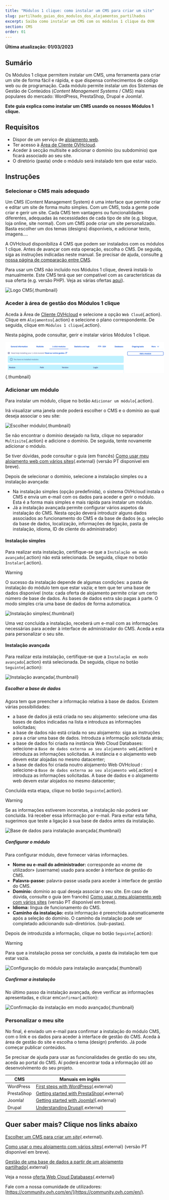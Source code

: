 ```yaml
---
title: "Módulos 1 clique: como instalar um CMS para criar um site"
slug: partilhado_guias_dos_modulos_dos_alojamentos_partilhados
excerpt: Saiba como instalar um CMS com os módulos 1 clique da OVH
section: CMS
order: 01
---
```


**Última atualização: 01/03/2023**

## Sumário

Os Módulos 1 clique permitem instalar um CMS, uma ferramenta para criar um site de forma fácil e rápida, e que dispensa conhecimentos de código web ou de programação. Cada módulo permite instalar um dos Sistemas de Gestão de Conteúdos (*Content Management Systems* / CMS) mais populares do mercado: WordPress, PrestaShop, Drupal e Joomla!.

**Este guia explica como instalar um CMS usando os nossos Módulos 1 clique.**

## Requisitos

- Dispor de um serviço de [alojamento web](https://www.ovhcloud.com/pt/web-hosting/).
- Ter acesso à [Área de Cliente OVHcloud](https://www.ovh.com/auth//).
- Aceder à secção multisite e adicionar o domínio (ou subdomínio) que ficará associado ao seu site.
- O diretório (pasta) onde o módulo será instalado tem que estar vazio.

## Instruções

### Selecionar o CMS mais adequado

Um CMS (Content Management System) é uma interface que permite criar e editar um site de forma muito simples. Com um CMS, toda a gente pode criar e gerir um site. Cada CMS tem vantagens ou funcionalidades diferentes, adequadas às necessidades de cada tipo de site (e.g. blogue, loja online, site normal). Com um CMS pode criar um site personalizado. Basta escolher um dos temas (designs) disponíveis, e adicionar texto, imagens....

A OVHcloud disponibiliza 4 CMS que podem ser instalados com os módulos 1 clique. Antes de avançar com esta operação, escolha o CMS. De seguida, siga as instruções indicadas neste manual. Se precisar de ajuda, consulte [a nossa página de comparação entre CMS](https://www.ovhcloud.com/pt/web-hosting/uc-cms-comparison/).

Para usar um CMS não incluído nos Módulos 1 clique, deverá instalá-lo manualmente. Este CMS terá que ser compatível com as características da sua oferta (e.g. versão PHP). Veja as várias ofertas [aqui](https://www.ovhcloud.com/pt/web-hosting/)).

![Logo CMS](images/CMS_logo.png){.thumbnail}

### Aceder à área de gestão dos Módulos 1 clique

Aceda à Área de [Cliente OVHcloud](https://www.ovh.com/auth/?action=gotomanager&from=https://www.ovh.pt/&ovhSubsidiary=pt) e selecione a opção `Web Cloud`{.action}. Clique em `Alojamentos`{.action} e selecione o plano correspondente. De seguida, clique em `Módulos 1 clique`{.action}.

Nesta página, pode consultar, gerir e instalar vários Módulos 1 clique.

![Acesso à secção Módulos 1 clique](images/access_to_the_1_click_modules_section.png){.thumbnail}

### Adicionar um módulo

Para instalar um módulo, clique no botão `Adicionar um módulo`{.action}.

Irá visualizar uma janela onde poderá escolher o CMS e o domínio ao qual deseja associar o seu site:

![Escolher módulo](images/add_a_module.png){.thumbnail}

Se não encontrar o domínio desejado na lista, clique no separador `Multisite`{.action} e adicione o domínio. De seguida, tente novamente adicionar o módulo.

Se tiver dúvidas, pode consultar o guia (em francês) [Como usar meu alojamento web com vários sites](https://docs.ovh.com/fr/hosting/multisites-configurer-un-multisite-sur-mon-hebergement-web/){.external} (versão PT disponível em breve).

Depois de selecionar o domínio, selecione a instalação simples ou a instalação avançada:

- Na instalação simples (opção predefinida), o sistema OVHcloud instala o CMS e envia um e-mail com os dados para aceder e gerir o módulo. Esta é a forma mais simples e mais rápida para instalar um módulo.
- Já a instalação avançada permite configurar vários aspetos da instalação do CMS. Nesta opção deverá introduzir alguns dados associados ao funcionamento do CMS e da base de dados (e.g. seleção da base de dados, localização, informações de ligação, pasta de instalação, idioma, ID de cliente do administrador)

#### Instalação simples

Para realizar esta instalação, certifique-se que a `Instalação em modo avançado`{.action} não está selecionada. De seguida, clique no botão `Instalar`{.action}.

> [!warning]
>
> O sucesso da instalação depende de algumas condições: a pasta de instalação do módulo tem que estar vazia; e tem que ter uma base de dados disponível (nota: cada oferta de alojamento permite criar um certo número de base de dados. As bases de dados extra são pagas à parte. O modo simples cria uma base de dados de forma automatica. 
> 

![Instalação simples](images/choose_installation.png){.thumbnail}

Uma vez concluída a instalação, receberá um e-mail com as informações necessárias para aceder à interface de administrador do CMS. Aceda a esta para personalizar o seu site.

#### Instalação avançada

Para realizar esta instalação, certifique-se que a `Instalação em modo avançado`{.action} está selecionada. De seguida, clique no botão `Seguinte`{.action}:

![Instalação avançada](images/advanced_installation.png){.thumbnail}

##### Escolher a base de dados

Agora tem que preencher a informação relativa à base de dados. Existem várias possibilidades:

- a base de dados já está criada no seu alojamento: selecione uma das bases de dados indicadas na lista e introduza as informações solicitadas;
- a base de dados não está criada no seu alojamento: siga as instruções para a criar uma base de dados. Introduza a informação solicitada atrás;
- a base de dados foi criada na instância Web Cloud Databases: selecione-a `Base de dados externa ao seu alojamento web`{.action} e introduza as informações solicitadas. A instância e o alojamento web devem estar alojadas no mesmo datacenter;
- a base de dados foi criada noutro alojamento Web OVHcloud : selecione-a `Base de dados externa ao seu alojamento web`{.action} e introduza as informações solicitadas. A base de dados e o alojamento web devem estar alojados no mesmo datacenter;

Concluída esta etapa, clique no botão `Seguinte`{.action}.

> [!warning]
>
> Se as informações estiverem incorretas, a instalação não poderá ser concluída. Irá receber essa informação por e-mail. Para evitar esta falha, sugerimos que teste a ligação à sua base de dados antes da instalação.
> 

![Base de dados para instalação avançada](images/advanced_installation_database.png){.thumbnail}

##### Configurar o módulo

Para configurar módulo, deve fornecer várias informações.

- **Nome ou e-mail do administrador:** corresponde ao «nome de utilizador» (username) usado para aceder à interface de gestão do CMS.
- **Palavra-passe:** palavra-passe usada para aceder à interface de gestão do CMS.
- **Domínio:** domínio ao qual deseja associar o seu site.
Em caso de dúvida, consulte o guia (em francês) [Como usar o meu alojamento web com vários sites](https://docs.ovh.com/fr/hosting/multisites-configurer-un-multisite-sur-mon-hebergement-web/) (versão PT disponível em breve).
- **Idioma:** língua de funcionamento do CMS.
- **Caminho da instalação:** esta informação é preenchida automaticamente após a seleção do domínio. O caminho da instalação pode ser completado adicionando sub-diretórios. (sub-pastas).

Depois de introduzida a informação, clique no botão `Seguinte`{.action}:

> [!warning]
>
> Para que a instalação possa ser concluída, a pasta da instalação tem que estar vazia.
> 

![Configuração do módulo para instalação avançada](images/advanced_installation_configuration.png){.thumbnail}

##### Confirmar a instalação

No último passo da instalação avançada, deve verificar as informações apresentadas, e clicar em`Confirmar`{.action}:

![Confirmação da instalação em modo avançado](images/advanced_installation_summary.png){.thumbnail}

### Personalizar o meu site

No final, é enviado um e-mail para confirmar a instalação do módulo CMS, com o link e os dados para aceder à interface de gestão do CMS. Aceda à área de gestão do site e escolha o tema (design) preferido. Já pode começar publicar conteúdos.

Se precisar de ajuda para usar as funcionalidades de gestão do seu site, aceda ao portal do CMS. Aí poderá encontrar toda a informação útil ao desenvolvimento do seu projeto.

|CMS|Manuais em inglês|
|---|---|
|WordPress|[First steps with WordPress](https://wordpress.org/support/article/first-steps-with-wordpress/){.external}|
|PrestaShop|[Getting started with PrestaShop](http://doc.prestashop.com/display/PS17/Getting+Started){.external}|
|Joomla!|[Getting started with Joomla!](https://www.joomla.org/about-joomla/getting-started.html){.external}|
|Drupal|[Understanding Drupal](https://www.drupal.org/docs/7/understanding-drupal/overview){.external}|

## Quer saber mais? Clique nos links abaixo

[Escolher um CMS para criar um *site*](https://www.ovhcloud.com/pt/web-hosting/uc-cms-comparison/){.external}.

[Como usar o meu alojamento com vários sites](https://docs.ovh.com/fr/hosting/multisites-configurer-un-multisite-sur-mon-hebergement-web/){.external} (versão PT disponível em breve).

[Gestão de uma base de dados a partir de um alojamento partilhado](https://docs.ovh.com/pt/hosting/gestao-de-uma-base-de-dados-a-partir-de-um-alojamento-partilhado-ovh/){.external}

Veja a nossa [oferta Web Cloud Databases](https://www.ovh.pt/cloud/cloud-databases/){.external}

Fale com a nossa comunidade de utilizadores: [https://community.ovh.com/en/](https://community.ovh.com/en/).
